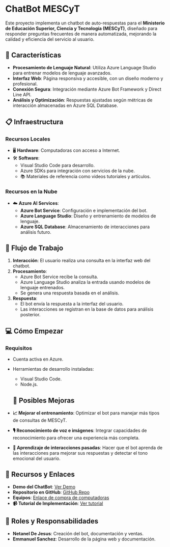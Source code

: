 # ChatBot MESCyT

Este proyecto implementa un chatbot de auto-respuestas para el **Ministerio de Educación Superior, Ciencia y Tecnología (MESCyT)**, diseñado para responder preguntas frecuentes de manera automatizada, mejorando la calidad y eficiencia del servicio al usuario.

## 🌟 Características

- **Procesamiento de Lenguaje Natural**: Utiliza Azure Language Studio para entrenar modelos de lenguaje avanzados.
- **Interfaz Web**: Página responsiva y accesible, con un diseño moderno y profesional.
- **Conexión Segura**: Integración mediante Azure Bot Framework y Direct Line API.
- **Análisis y Optimización**: Respuestas ajustadas según métricas de interacción almacenadas en Azure SQL Database.

## 📋 Infraestructura

### Recursos Locales

- 🖥️ **Hardware**: Computadoras con acceso a Internet.
- 🛠️ **Software**:
  - Visual Studio Code para desarrollo.
  - Azure SDKs para integración con servicios de la nube.
  - 📚 Materiales de referencia como videos tutoriales y artículos.

### Recursos en la Nube

- ☁️ **Azure AI Services**:
  - **Azure Bot Service**: Configuración e implementación del bot.
  - **Azure Language Studio**: Diseño y entrenamiento de modelos de lenguaje.
  - **Azure SQL Database**: Almacenamiento de interacciones para análisis futuro.

## 📂 Flujo de Trabajo

1. **Interacción**: El usuario realiza una consulta en la interfaz web del chatbot.
2. **Procesamiento**:
   - Azure Bot Service recibe la consulta.
   - Azure Language Studio analiza la entrada usando modelos de lenguaje entrenados.
   - Se genera una respuesta basada en el análisis.
3. **Respuesta**:
   - El bot envía la respuesta a la interfaz del usuario.
   - Las interacciones se registran en la base de datos para análisis posterior.

## 💻 Cómo Empezar

### Requisitos

- Cuenta activa en Azure.
- Herramientas de desarrollo instaladas:
  - Visual Studio Code.
  - Node.js.
 
  ## 🌟 Posibles Mejoras

- **📈 Mejorar el entrenamiento**: Optimizar el bot para manejar más tipos de consultas de MESCyT.
- **🎙️ Reconocimiento de voz e imágenes**: Integrar capacidades de reconocimiento para ofrecer una experiencia más completa.
- **🤖 Aprendizaje de interacciones pasadas**: Hacer que el bot aprenda de las interacciones para mejorar sus respuestas y detectar el tono emocional del usuario.

## 🔗 Recursos y Enlaces

- **Demo del ChatBot**: [Ver Demo](https://doom-exe.github.io/ChatBot-IA/)
- **Repositorio en GitHub**: [GitHub Repo](https://github.com/DOOM-EXE/ChatBot_ia)
- **Equipos**: [Enlace de compra de computadoras](https://www.amazon.es/s?k=computadores&__mk_es_ES=ÅMÅŽÕÑ&crid=28UP3J5J6ZR1N&sprefix=computadores+%2Caps%2C343&ref=nb_sb_noss_2)
- **📹 Tutorial de Implementación**: [Ver tutorial](https://www.youtube.com/watch?v=gYjtrGUlTgs)

## 👥 Roles y Responsabilidades

- **Netanel De Jesus**: Creación del bot, documentación y ventas.
- **Emmanuel Sanchez**: Desarrollo de la página web y documentación.



